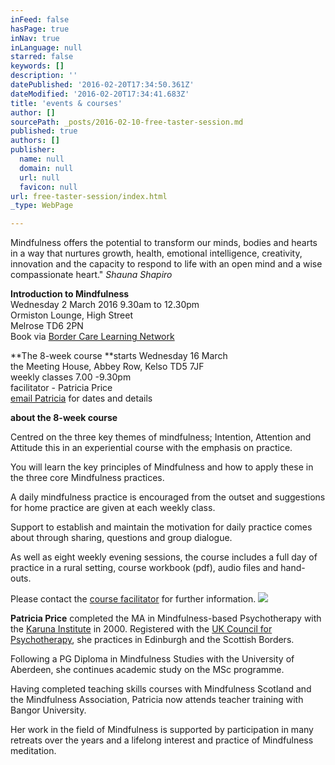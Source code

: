 ```yaml
---
inFeed: false
hasPage: true
inNav: true
inLanguage: null
starred: false
keywords: []
description: ''
datePublished: '2016-02-20T17:34:50.361Z'
dateModified: '2016-02-20T17:34:41.683Z'
title: 'events & courses'
author: []
sourcePath: _posts/2016-02-10-free-taster-session.md
published: true
authors: []
publisher:
  name: null
  domain: null
  url: null
  favicon: null
url: free-taster-session/index.html
_type: WebPage

---
```

Mindfulness offers the potential to transform our minds, bodies and hearts in a way that nurtures growth, health, emotional intelligence, creativity, innovation and the capacity to respond to life with an open mind and a wise compassionate heart."    _Shauna Shapiro_

**Introduction to Mindfulness**  
Wednesday 2 March 2016 9.30am to 12.30pm  
Ormiston Lounge, High Street  
Melrose TD6 2PN  
Book via  [Border Care Learning Network][0]

**The 8-week course **starts Wednesday 16 March   
the Meeting House, Abbey Row, Kelso TD5 7JF  
weekly classes 7.00 -9.30pm  
facilitator - Patricia Price  
[email Patricia][1] for dates and details

**about the 8-week course**

Centred on the three key themes of mindfulness; Intention,
Attention and Attitude this in an experiential course with the emphasis on practice.

You will learn the key principles of Mindfulness and how to apply these in the three core Mindfulness practices.

A daily mindfulness practice is encouraged from the outset
and suggestions for home practice are given at each weekly class.

Support to establish and maintain the motivation for daily
practice comes about through sharing, questions and group dialogue.

As well as eight weekly evening sessions, the course includes a full day of practice in a rural setting,  course workbook (pdf), audio files and hand-outs.

Please contact the [course facilitator][2] for further information.
![](https://the-grid-user-content.s3-us-west-2.amazonaws.com/72f40314-e3a7-4940-a69f-448e1f706770.jpg)

**Patricia Price** completed the MA in Mindfulness-based Psychotherapy with the [Karuna Institute][3] in 2000\. Registered with the [UK Council for Psychotherapy][4], she practices in Edinburgh and the Scottish Borders.

Following a PG Diploma in Mindfulness Studies with the University of Aberdeen, she continues academic study on the MSc programme. 

Having completed teaching skills courses with Mindfulness Scotland and the Mindfulness Association, Patricia now attends teacher training with Bangor University.

Her work in the field of Mindfulness is supported by participation in many retreats over the years and a lifelong interest and practice of Mindfulness meditation. 

[0]: http://www.borderscarevoice.org.uk/training-bcln/
[1]: mail@mindfulness-borders.net
[2]: https://app.thegrid.io/posts/0e0a02b7-d1ec-426b-8b24-73fa385e3a78/mail@mindfulness-borders.net
[3]: http://thekaruna-institute.co.uk/
[4]: http://www.ukcp.org/
